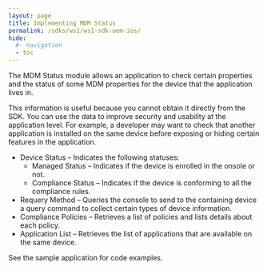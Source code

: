 ```yaml
---
layout: page
title: Implementing MDM Status
permalink: /sdks/ws1/ws1-sdk-uem-ios/
hide:
  #- navigation
  - toc
---
```


The MDM Status module allows an application to check certain properties and the status of some MDM properties for the device that the application lives in.

This information is useful because you cannot obtain it directly from the SDK. You can use the data to improve security and usability at the application level. For example, a developer may want to check that another application is installed on the same device before exposing or hiding certain features in the application.

* Device Status – Indicates the following statuses:
  * Managed Status – Indicates if the device is enrolled in the onsole or not.
  * Compliance Status – Indicates if the device is conforming to all the compliance rules.
* Requery Method – Queries the console to send to the containing device a query command to collect certain types of device information.
* Compliance Policies – Retrieves a list of policies and lists details about each policy.
* Application List – Retrieves the list of applications that are available on the same device.

See the sample application for code examples.